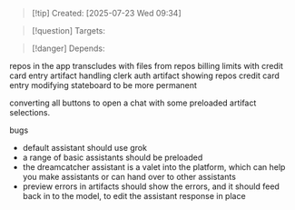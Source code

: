 
>[!tip] Created: [2025-07-23 Wed 09:34]

>[!question] Targets: 

>[!danger] Depends: 

repos in the app
transcludes with files from repos
billing limits with credit card entry
artifact handling clerk auth
artifact showing repos
credit card entry
modifying stateboard to be more permanent



converting all buttons to open a chat with some preloaded artifact selections.

bugs
- default assistant should use grok
- a range of basic assistants should be preloaded
- the dreamcatcher assistant is a valet into the platform, which can help you make assistants or can hand over to other assistants
- preview errors in artifacts should show the errors, and it should feed back in to the model, to edit the assistant response in place